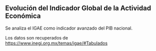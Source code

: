 ## Evolución del Indicador Global de la Actividad Económica

Se analiza el IGAE como indicador avanzado del PIB nacional.


Los datos son recuperados de https://www.inegi.org.mx/temas/igae/#Tabulados

